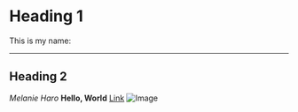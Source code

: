 # Heading 1
This is my name:
***
## Heading 2
*Melanie Haro*
**Hello, World**
[Link](https://calendar.google.com/calendar/u/0/r/week)
![Image](https://images.app.goo.gl/5HVEFZmFCnJtiihj7)
